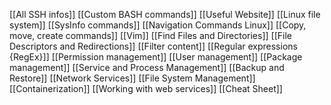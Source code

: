 [[All SSH infos]]
[[Custom BASH commands]]
[[Useful Website]]
[[Linux file system]]
[[SysInfo commands]]
[[Navigation Commands Linux]]
[[Copy, move, create commands]]
[[Vim]]
[[Find Files and Directories]]
[[File Descriptors and Redirections]]
[[Filter content]]
[[Regular expressions {RegEx}]]
[[Permission management]]
[[User management]]
[[Package management]]
[[Service and Process Management]]
[[Backup and Restore]]
[[Network Services]]
[[File System Management]]
[[Containerization]]
[[Working with web services]]
[[Cheat Sheet]]
